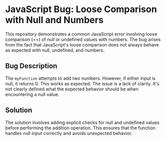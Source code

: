 # JavaScript Bug: Loose Comparison with Null and Numbers

This repository demonstrates a common JavaScript error involving loose comparison (==) of null or undefined values with numbers.  The bug arises from the fact that JavaScript's loose comparison does not always behave as expected with null, undefined, and numbers.

## Bug Description

The `myFunction` attempts to add two numbers.  However, if either input is null, it returns 0. This works as expected. The issue is a lack of clarity.  It's not clearly defined what the expected behavior should be when encountering a null value. 

## Solution

The solution involves adding explicit checks for null and undefined values before performing the addition operation. This ensures that the function handles null input correctly and avoids unexpected behavior.